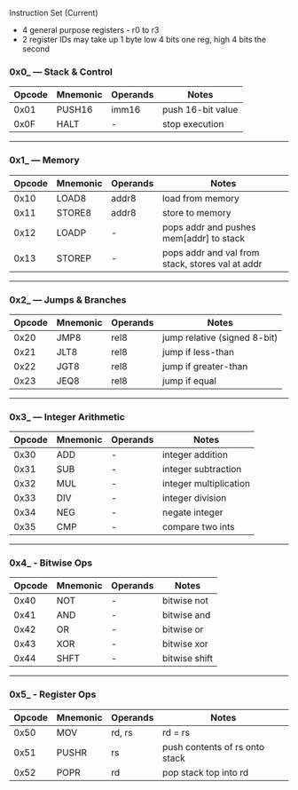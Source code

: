 Instruction Set (Current)

- 4 general purpose registers - r0 to r3
- 2 register IDs may take up 1 byte low 4 bits one reg, high 4 bits the second

### **0x0\_ — Stack & Control**

| Opcode | Mnemonic | Operands | Notes             |
| ------ | -------- | -------- | ----------------- |
| 0x01   | PUSH16   | imm16    | push 16-bit value |
| 0x0F   | HALT     | -        | stop execution    |

---

### **0x1\_ — Memory**

| Opcode | Mnemonic | Operands | Notes                                            |
| ------ | -------- | -------- | ------------------------------------------------ |
| 0x10   | LOAD8    | addr8    | load from memory                                 |
| 0x11   | STORE8   | addr8    | store to memory                                  |
| 0x12   | LOADP    | -        | pops addr and pushes mem\[addr] to stack         |
| 0x13   | STOREP   | -        | pops addr and val from stack, stores val at addr |

---

### **0x2\_ — Jumps & Branches**

| Opcode | Mnemonic | Operands | Notes                        |
| ------ | -------- | -------- | ---------------------------- |
| 0x20   | JMP8     | rel8     | jump relative (signed 8-bit) |
| 0x21   | JLT8     | rel8     | jump if less-than            |
| 0x22   | JGT8     | rel8     | jump if greater-than         |
| 0x23   | JEQ8     | rel8     | jump if equal                |

---

### **0x3\_ — Integer Arithmetic**

| Opcode | Mnemonic | Operands | Notes                  |
| ------ | -------- | -------- | ---------------------- |
| 0x30   | ADD      | -        | integer addition       |
| 0x31   | SUB      | -        | integer subtraction    |
| 0x32   | MUL      | -        | integer multiplication |
| 0x33   | DIV      | -        | integer division       |
| 0x34   | NEG      | -        | negate integer         |
| 0x35   | CMP      | -        | compare two ints       |

---

### **0x4\_ - Bitwise Ops**

| Opcode | Mnemonic | Operands | Notes         |
| ------ | -------- | -------- | ------------- |
| 0x40   | NOT      | -        | bitwise not   |
| 0x41   | AND      | -        | bitwise and   |
| 0x42   | OR       | -        | bitwise or    |
| 0x43   | XOR      | -        | bitwise xor   |
| 0x44   | SHFT     | -        | bitwise shift |

---

### **0x5\_ - Register Ops**

| Opcode | Mnemonic | Operands | Notes                          |
| ------ | -------- | -------- | ------------------------------ |
| 0x50   | MOV      | rd, rs   | rd = rs                        |
| 0x51   | PUSHR    | rs       | push contents of rs onto stack |
| 0x52   | POPR     | rd       | pop stack top into rd          |
